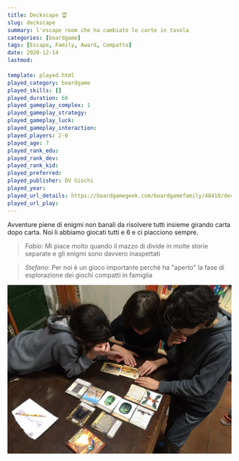 ```yaml
---
title: Deckscape 🏆
slug: deckscape
summary: l'escape room che ha cambiato le carte in tavola
categories: [boardgame]
tags: [Escape, Family, Award, Compatto]
date: 2020-12-14
lastmod: 

template: played.html
played_category: boardgame
played_skills: []
played_duration: 60
played_gameplay_complex: 1
played_gameplay_strategy: 
played_gameplay_luck: 
played_gameplay_interaction: 
played_players: 2-6
played_age: 7
played_rank_edu: 
played_rank_dev: 
played_rank_kid: 
played_preferred: 
played_publisher: DV Giochi
played_year: 
played_url_details: https://boardgamegeek.com/boardgamefamily/48410/deckscape
played_url_play: 
---
```


Avventure piene di enigmi non banali da risolvere tutti insieme girando carta dopo carta. Noi li abbiamo giocati tutti e 6 e ci piacciono sempre.

> *Fabio:*
> Mi piace molto quando il mazzo di divide in molte storie separate e gli enigmi sono davvero inaspettati

> *Stefano:*
> Per noi è un gioco importante perché ha "aperto" la fase di esplorazione dei giochi compatti in famiglia

![](img/deckscape.webp)


